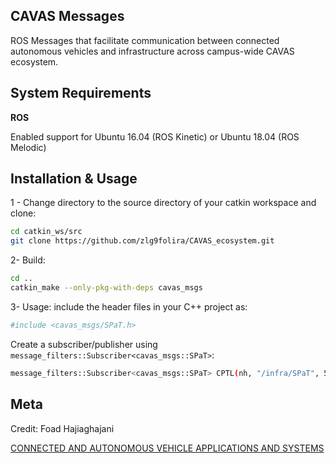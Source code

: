 ## CAVAS Messages

ROS Messages that facilitate communication between connected autonomous vehicles and infrastructure across campus-wide CAVAS ecosystem.
 

## System Requirements

**ROS**

Enabled support for Ubuntu 16.04 (ROS Kinetic) or Ubuntu 18.04 (ROS Melodic) 

## Installation & Usage 

1 - Change directory to the source directory of your catkin workspace and clone:
```sh
cd catkin_ws/src
git clone https://github.com/zlg9folira/CAVAS_ecosystem.git
```

2- Build: 
```sh
cd ..
catkin_make --only-pkg-with-deps cavas_msgs
```
3- Usage: 
include the header files in your C++ project as: 
```sh
#include <cavas_msgs/SPaT.h>
```
Create a subscriber/publisher using `message_filters::Subscriber<cavas_msgs::SPaT>`:
```sh
message_filters::Subscriber<cavas_msgs::SPaT> CPTL(nh, "/infra/SPaT", 5);
```


## Meta

Credit: Foad Hajiaghajani

[CONNECTED AND AUTONOMOUS VEHICLE APPLICATIONS AND SYSTEMS](https://ubwp.buffalo.edu/cavas)


